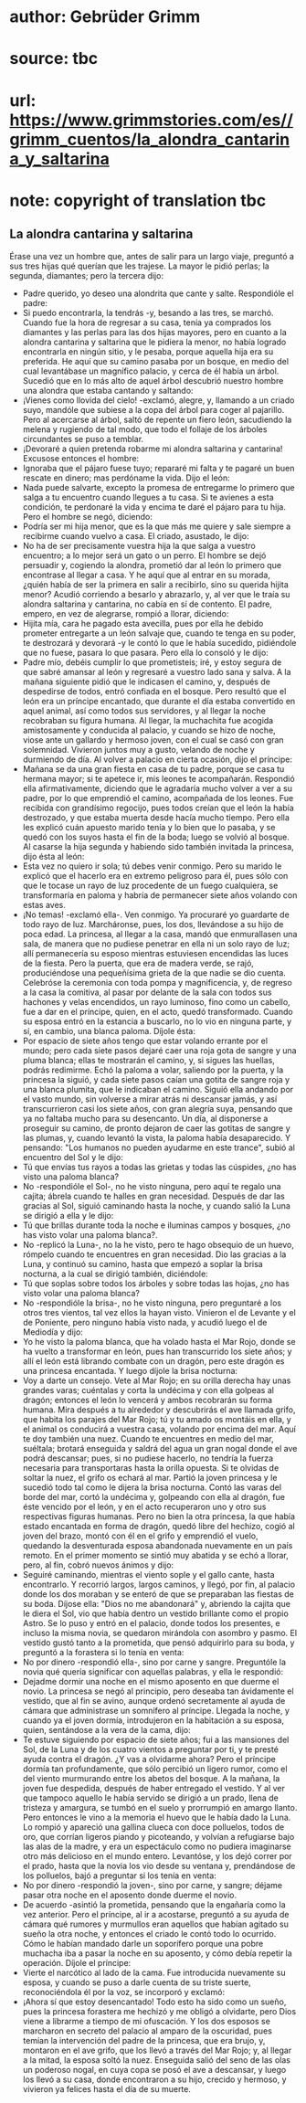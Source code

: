 # author: Gebrüder Grimm
# source: tbc
# url: https://www.grimmstories.com/es//grimm_cuentos/la_alondra_cantarina_y_saltarina
# note: copyright of translation tbc

## La alondra cantarina y saltarina 

Érase una vez un hombre que, antes de salir para un largo viaje,
preguntó a sus tres hijas qué querían que les trajese. La mayor le pidió
perlas; la segunda, diamantes; pero la tercera dijo:
- Padre querido, yo deseo una alondrita que cante y salte.
Respondióle el padre:
- Si puedo encontrarla, la tendrás -y, besando a las tres, se marchó.
Cuando fue la hora de regresar a su casa, tenía ya comprados los
diamantes y las perlas para las dos hijas mayores, pero en cuanto a la
alondra cantarina y saltarina que le pidiera la menor, no había logrado
encontrarla en ningún sitio, y le pesaba, porque aquella hija era su
preferida.
He aquí que su camino pasaba por un bosque, en medio del cual
levantábase un magnífico palacio, y cerca de él había un árbol. Sucedió
que en lo más alto de aquel árbol descubrió nuestro hombre una alondra
que estaba cantando y saltando:
- ¡Vienes como llovida del cielo! -exclamó, alegre, y, llamando a un
criado suyo, mandóle que subiese a la copa del árbol para coger al
pajarillo. Pero al acercarse al árbol, saltó de repente un fiero león,
sacudiendo la melena y rugiendo de tal modo, que todo el follaje de los
árboles circundantes se puso a temblar.
- ¡Devoraré a quien pretenda robarme mi alondra saltarina y cantarina!
Excusose entonces el hombre:
- Ignoraba que el pájaro fuese tuyo; repararé mi falta y te pagaré un
buen rescate en dinero; mas perdóname la vida.
Dijo el león:
- Nada puede salvarte, excepto la promesa de entregarme lo primero que
salga a tu encuentro cuando llegues a tu casa. Si te avienes a esta
condición, te perdonaré la vida y encima te daré el pájaro para tu
hija.
Pero el hombre se negó, diciendo:
- Podría ser mi hija menor, que es la que más me quiere y sale siempre a
recibirme cuando vuelvo a casa.
El criado, asustado, le dijo:
- No ha de ser precisamente vuestra hija la que salga a vuestro
encuentro; a lo mejor será un gato o un perro.
El hombre se dejó persuadir y, cogiendo la alondra, prometió dar al león
lo primero que encontrase al llegar a casa.
Y he aquí que al entrar en su morada, ¿quién había de ser la primera en
salir a recibirlo, sino su querida hijita menor? Acudió corriendo a
besarlo y abrazarlo, y, al ver que le traía su alondra saltarina y
cantarina, no cabía en sí de contento. El padre, empero, en vez de
alegrarse, rompió a llorar, diciendo:
- Hijita mía, cara he pagado esta avecilla, pues por ella he debido
prometer entregarte a un león salvaje que, cuando te tenga en su poder,
te destrozará y devorará -y le contó lo que le había sucedido,
pidiéndole que no fuese, pasara lo que pasara. Pero ella lo consoló y le
dijo:
- Padre mío, debéis cumplir lo que prometisteis; iré, y estoy segura de
que sabré amansar al león y regresaré a vuestro lado sana y salva.
A la mañana siguiente pidió que le indicasen el camino, y, después de
despedirse de todos, entró confiada en el bosque. Pero resultó que el
león era un príncipe encantado, que durante el día estaba convertido en
aquel animal, así como todos sus servidores, y al llegar la noche
recobraban su figura humana. Al llegar, la muchachita fue acogida
amistosamente y conducida al palacio, y cuando se hizo de noche, viose
ante un gallardo y hermoso joven, con el cual se casó con gran
solemnidad. Vivieron juntos muy a gusto, velando de noche y durmiendo de
día. Al volver a palacio en cierta ocasión, dijo el príncipe:
- Mañana se da una gran fiesta en casa de tu padre, porque se casa tu
hermana mayor; si te apetece ir, mis leones te acompañarán.
Respondió ella afirmativamente, diciendo que le agradaría mucho volver a
ver a su padre, por lo que emprendió el camino, acompañada de los
leones. Fue recibida con grandísimo regocijo, pues todos creían que el
león la había destrozado, y que estaba muerta desde hacía mucho tiempo.
Pero ella les explicó cuán apuesto marido tenía y lo bien que lo pasaba,
y se quedó con los suyos hasta el fin de la boda; luego se volvió al
bosque. Al casarse la hija segunda y habiendo sido también invitada la
princesa, dijo ésta al león:
- Esta vez no quiero ir sola; tú debes venir conmigo.
Pero su marido le explicó que el hacerlo era en extremo peligroso para
él, pues sólo con que le tocase un rayo de luz procedente de un fuego
cualquiera, se transformaría en paloma y habría de permanecer siete años
volando con estas aves.
- ¡No temas! -exclamó ella-. Ven conmigo. Ya procuraré yo guardarte de
todo rayo de luz.
Marcháronse, pues, los dos, llevándose a su hijo de poca edad. La
princesa, al llegar a la casa, mandó que enmurallasen una sala, de
manera que no pudiese penetrar en ella ni un solo rayo de luz; allí
permanecería su esposo mientras estuviesen encendidas las luces de la
fiesta. Pero la puerta, que era de madera verde, se rajó, produciéndose
una pequeñísima grieta de la que nadie se dio cuenta. Celebróse la
ceremonia con toda pompa y magnificencia, y, de regreso a la casa la
comitiva, al pasar por delante de la sala con todos sus hachones y velas
encendidos, un rayo luminoso, fino como un cabello, fue a dar en el
príncipe, quien, en el acto, quedó transformado. Cuando su esposa entró
en la estancia a buscarlo, no lo vio en ninguna parte, y sí, en cambio,
una blanca paloma. Díjole ésta:
- Por espacio de siete años tengo que estar volando errante por el
mundo; pero cada siete pasos dejaré caer una roja gota de sangre y una
pluma blanca; ellas te mostrarán el camino, y, si sigues las huellas,
podrás redimirme.
Echó la paloma a volar, saliendo por la puerta, y la princesa la siguió,
y cada siete pasos caían una gotita de sangre roja y una blanca plumita,
que le indicaban el camino. Siguió ella andando por el vasto mundo, sin
volverse a mirar atrás ni descansar jamás, y así transcurrieron casi los
siete años, con gran alegría suya, pensando que ya no faltaba mucho para
su desencanto. Un día, al disponerse a proseguir su camino, de pronto
dejaron de caer las gotitas de sangre y las plumas, y, cuando levantó la
vista, la paloma había desaparecido. Y pensando: "Los humanos no pueden
ayudarme en este trance", subió al encuentro del Sol y le dijo:
- Tú que envías tus rayos a todas las grietas y todas las cúspides, ¿no
has visto una paloma blanca?
- No -respondióle el Sol-, no he visto ninguna, pero aquí te regalo una
cajita; ábrela cuando te halles en gran necesidad.
Después de dar las gracias al Sol, siguió caminando hasta la noche, y
cuando salió la Luna se dirigió a ella y le dijo:
- Tú que brillas durante toda la noche e iluminas campos y bosques, ¿no
has visto volar una paloma blanca?.
- No -replicó la Luna-, no la he visto, pero te hago obsequio de un
huevo, rómpelo cuando te encuentres en gran necesidad.
Dio las gracias a la Luna, y continuó su camino, hasta que empezó a
soplar la brisa nocturna, a la cual se dirigió también, diciéndole:
- Tú que soplas sobre todos los árboles y sobre todas las hojas, ¿no has
visto volar una paloma blanca?
- No -respondióle la brisa-, no he visto ninguna, pero preguntaré a los
otros tres vientos, tal vez ellos la hayan visto.
Vinieron el de Levante y el de Poniente, pero ninguno había visto nada,
y acudió luego el de Mediodía y dijo:
- Yo he visto la paloma blanca, que ha volado hasta el Mar Rojo, donde
se ha vuelto a transformar en león, pues han transcurrido los siete
años; y allí el león está librando combate con un dragón, pero este
dragón es una princesa encantada.
Y luego díjole la brisa nocturna:
- Voy a darte un consejo. Vete al Mar Rojo; en su orilla derecha hay
unas grandes varas; cuéntalas y corta la undécima y con ella golpeas al
dragón; entonces el león lo vencerá y ambos recobrarán su forma humana.
Mira después a tu alrededor y descubrirás el ave llamada grifo, que
habita los parajes del Mar Rojo; tú y tu amado os montáis en ella, y el
animal os conducirá a vuestra casa, volando por encima del mar. Aquí te
doy también una nuez. Cuando te encuentres en medio del mar, suéltala;
brotará enseguida y saldrá del agua un gran nogal donde el ave podrá
descansar; pues, si no pudiese hacerlo, no tendría la fuerza necesaria
para transportaras hasta la orilla opuesta. Si te olvidas de soltar la
nuez, el grifo os echará al mar.
Partió la joven princesa y le sucedió todo tal como le dijera la brisa
nocturna. Contó las varas del borde del mar, cortó la undécima y,
golpeando con ella al dragón, fue éste vencido por el león, y en el acto
recuperaron uno y otro sus respectivas figuras humanas. Pero no bien la
otra princesa, la que había estado encantada en forma de dragón, quedó
libre del hechizo, cogió al joven del brazo, montó con él en el grifo y
emprendió el vuelo, quedando la desventurada esposa abandonada
nuevamente en un país remoto. En el primer momento se sintió muy abatida
y se echó a llorar, pero, al fin, cobró nuevos ánimos y dijo:
- Seguiré caminando, mientras el viento sople y el gallo cante, hasta
encontrarlo.
Y recorrió largos, largos caminos, y llegó, por fin, al palacio donde
los dos moraban y se enteró de que se preparaban las fiestas de su boda.
Díjose ella: "Dios no me abandonará" y, abriendo la cajita que le
diera el Sol, vio que había dentro un vestido brillante como el propio
Astro. Se lo puso y entró en el palacio, donde todos los presentes, e
incluso la misma novia, se quedaron mirándola con asombro y pasmo. El
vestido gustó tanto a la prometida, que pensó adquirirlo para su boda, y
preguntó a la forastera si lo tenía en venta:
- No por dinero -respondió ella-, sino por carne y sangre.
Preguntóle la novia qué quería significar con aquellas palabras, y ella
le respondió:
- Dejadme dormir una noche en el mismo aposento en que duerme el novio.
La princesa se negó al principio, pero deseaba tan ávidamente el
vestido, que al fin se avino, aunque ordenó secretamente al ayuda de
cámara que administrase un somnífero al príncipe. Llegada la noche, y
cuando ya el joven dormía, introdujeron en la habitación a su esposa,
quien, sentándose a la vera de la cama, dijo:
- Te estuve siguiendo por espacio de siete años; fui a las mansiones del
Sol, de la Luna y de los cuatro vientos a preguntar por ti, y te presté
ayuda contra el dragón. ¿Y vas a olvidarme ahora?
Pero el príncipe dormía tan profundamente, que sólo percibió un ligero
rumor, como el del viento murmurando entre los abetos del bosque.
A la mañana, la joven fue despedida, después de haber entregado el
vestido. Y al ver que tampoco aquello le había servido se dirigió a un
prado, llena de tristeza y amargura, se tumbó en el suelo y prorrumpió
en amargo llanto. Pero entonces le vino a la memoria el huevo que le
había dado la Luna. Lo rompió y apareció una gallina clueca con doce
polluelos, todos de oro, que corrían ligeros piando y picoteando, y
volvían a refugiarse bajo las alas de la madre, y era un espectáculo
como no pudiera imaginarse otro más delicioso en el mundo entero.
Levantóse, y los dejó correr por el prado, hasta que la novia los vio
desde su ventana y, prendándose de los polluelos, bajó a preguntar si
los tenía en venta:
- No por dinero -respondió la joven-, sino por carne, y sangre; déjame
pasar otra noche en el aposento donde duerme el novio.
- De acuerdo -asintió la prometida, pensando que la engañaría como la
vez anterior. Pero el príncipe, al ir a acostarse, preguntó a su ayuda
de cámara qué rumores y murmullos eran aquellos que habían agitado su
sueño la otra noche, y entonces el criado le contó todo lo ocurrido.
Cómo le habían mandado darle un soporífero porque una pobre muchacha iba
a pasar la noche en su aposento, y cómo debía repetir la operación.
Díjole el príncipe:
- Vierte el narcótico al lado de la cama.
Fue introducida nuevamente su esposa, y cuando se puso a darle cuenta de
su triste suerte, reconociéndola él por la voz, se incorporó y exclamó:
- ¡Ahora sí que estoy desencantado! Todo esto ha sido como un sueño,
pues la princesa forastera me hechizó y me obligó a olvidarte, pero Dios
viene a librarme a tiempo de mi ofuscación.
Y los dos esposos se marcharon en secreto del palacio al amparo de la
oscuridad, pues temían la intervención del padre de la princesa, que era
brujo, y, montaron en el ave grifo, que los llevó a través del Mar Rojo;
y, al llegar a la mitad, la esposa soltó la nuez. Enseguida salió del
seno de las olas un poderoso nogal, en cuya copa se posó el ave a
descansar, y luego los llevó a su casa, donde encontraron a su hijo,
crecido y hermoso, y vivieron ya felices hasta el día de su muerte.

